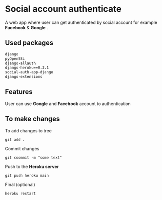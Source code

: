 # Social account authenticate

A web app where user can get authenticated by social account for example **Facebook** & **Google** .

## Used packages


```bash
django
pyOpenSSL
django-allauth
django-heroku==0.3.1
social-auth-app-django
django-extensions
```


## Features
User can use **Google** and **Facebook** account to authentication


## To make changes
To add changes to tree

```git add .```

Commit changes

```git coommit -m "some text"```

Push to the **Heroku server**

```git push heroku main```

Final (optional)

```heroku restart ```
